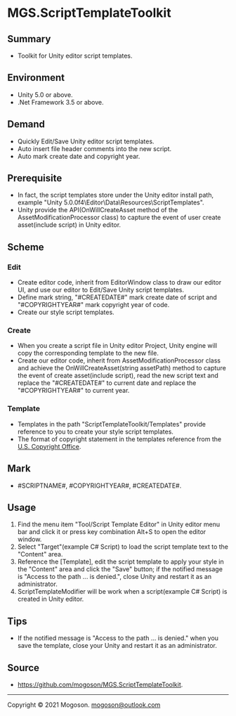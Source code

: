 ﻿# MGS.ScriptTemplateToolkit

## Summary
- Toolkit for Unity editor script templates. 

## Environment

- Unity 5.0 or above.
- .Net Framework 3.5 or above.

## Demand
- Quickly Edit/Save Unity editor script templates.
- Auto insert file header comments into the new script.
- Auto mark create date and copyright year.

## Prerequisite
- In fact, the script templates store under the Unity editor install path,
  example "Unity 5.0.0f4\Editor\Data\Resources\ScriptTemplates".
- Unity provide the API(OnWillCreateAsset method of the AssetModificationProcessor class)
  to capture the event of user create asset(include script) in Unity editor.

## Scheme
### Edit
- Create editor code, inherit from EditorWindow class to draw our editor UI,
  and use our editor to Edit/Save Unity script templates.
- Define mark string, "#CREATEDATE#" mark create date of script and "#COPYRIGHTYEAR#"
  mark copyright year of code.
- Create our style script templates.

### Create
- When you create a script file in Unity editor Project, Unity engine will copy the
  corresponding template to the new file.
- Create our editor code, inherit from AssetModificationProcessor class and achieve
  the OnWillCreateAsset(string assetPath) method to capture the event of create
  asset(include script), read the new script text and replace the "#CREATEDATE#" to current
  date and replace the "#COPYRIGHTYEAR#" to current year.

### Template
- Templates in the path "ScriptTemplateToolkit/Templates" provide reference to you to create
  your style script templates.
- The format of copyright statement in the templates reference from the [U.S. Copyright Office](https://www.copyright.gov/).

## Mark

- #SCRIPTNAME#, #COPYRIGHTYEAR#, #CREATEDATE#.

## Usage
1. Find the menu item "Tool/Script Template Editor" in Unity editor menu bar and click it or press key combination Alt+S to open the editor window.
1. Select "Target"(example C# Script) to load the script template text to the "Content" area.
1. Reference the [Template], edit the script template to apply your style in the "Content" area and click the "Save" button; if the notified message is "Access to the path ... is denied.", close Unity and restart it as an administrator.
1. ScriptTemplateModifier will be work when a script(example C# Script) is created in Unity editor.

## Tips

- If the notified message is "Access to the path ... is denied." when you save the template,
  close your Unity and restart it as an administrator.

## Source

- https://github.com/mogoson/MGS.ScriptTemplateToolkit.

------

Copyright © 2021 Mogoson.	mogoson@outlook.com